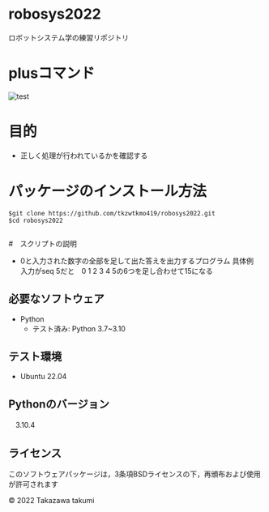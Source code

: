 # robosys2022
ロボットシステム学の練習リポジトリ

# plusコマンド
![test](https://github.com/tkzwtkmo419/robosys2022/actions/workflows/test.yml/badge.svg)

# 目的
* 正しく処理が行われているかを確認する

# パッケージのインストール方法


```
$git clone https://github.com/tkzwtkmo419/robosys2022.git
$cd robosys2022


```
#　スクリプトの説明

* 0と入力された数字の全部を足して出た答えを出力するプログラム
  具体例　入力がseq 5だと　0 1 2 3 4 5の6つを足し合わせて15になる


## 必要なソフトウェア
* Python
  * テスト済み: Python 3.7~3.10

## テスト環境
* Ubuntu 22.04

## Pythonのバージョン
　3.10.4

## ライセンス

 このソフトウェアパッケージは，3条項BSDライセンスの下，再頒布および使用が許可されます

 © 2022 Takazawa takumi

